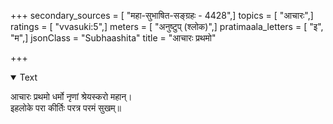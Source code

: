 +++
secondary_sources = [ "महा-सुभाषित-सङ्ग्रहः - 4428",]
topics = [ "आचारः",]
ratings = [ "vvasuki:5",]
meters = [ "अनुष्टुप् (श्लोक)",]
pratimaala_letters = [ "इ", "म",]
jsonClass = "Subhaashita"
title = "आचारः प्रथमो"

+++

<details open><summary>Text</summary>

आचारः प्रथमो धर्मो नृणां श्रेयस्करो महान्।  
इहलोके परा कीर्तिः परत्र परमं सुखम्॥
</details>
